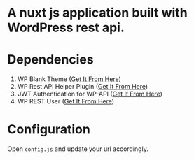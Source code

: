 # A nuxt js application built with WordPress rest api.

# Dependencies
1. WP Blank Theme (<a href="https://github.com/robicse11127/wp-blank-theme">Get It From Here</a>)
2. WP Rest APi Helper Plugin (<a href="https://github.com/robicse11127/wp-rest-api-helper">Get It From Here</a>)
3. JWT Authentication for WP-API (<a href="https://wordpress.org/plugins/jwt-authentication-for-wp-rest-api/">Get It From Here</a>)
4. WP REST User (<a href="https://wordpress.org/plugins/wp-rest-user/">Get It From Here</a>)

# Configuration
Open <code>config.js</code> and update your url accordingly.





